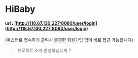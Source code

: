 # HiBaby
#### url : [http://118.67.130.227:8080/user/login](http://118.67.130.227:8080/user/login)
(마스터로 접속하기 클릭시 불편한 회원가입 없이 바로 접근 가능합니다)

> 프로젝트 소개
> 안녕하십니까 ? 
